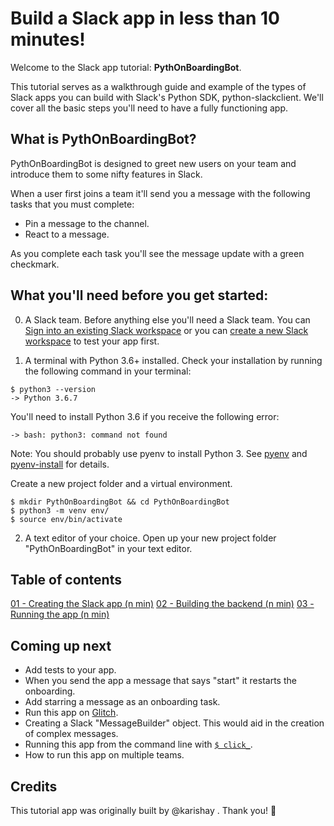 # Build a Slack app in less than 10 minutes!

Welcome to the Slack app tutorial: **PythOnBoardingBot**.

This tutorial serves as a walkthrough guide and example of the types of Slack apps you can build with Slack's Python SDK, python-slackclient. We'll cover all the basic steps you'll need to have a fully functioning app.

## What is PythOnBoardingBot?

PythOnBoardingBot is designed to greet new users on your team and introduce them to some nifty features in Slack.

When a user first joins a team it'll send you a message with the following tasks that you must complete:
- Pin a message to the channel.
- React to a message.

As you complete each task you'll see the message update with a green checkmark.

## What you'll need before you get started:

0. A Slack team.
Before anything else you'll need a Slack team. You can [Sign into an existing Slack workspace](https://get.slack.help/hc/en-us/articles/212681477-Sign-in-to-Slack) or you can [create a new Slack workspace](https://get.slack.help/hc/en-us/articles/206845317-Create-a-Slack-workspace) to test your app first.

1. A terminal with Python 3.6+ installed.
Check your installation by running the following command in your terminal:
```
$ python3 --version
-> Python 3.6.7
```

You'll need to install Python 3.6 if you receive the following error:
```
-> bash: python3: command not found
```

Note: You should probably use pyenv to install Python 3. See [pyenv](https://github.com/pyenv/pyenv#installation) and [pyenv-install](https://github.com/pyenv/pyenv-installer) for details.

Create a new project folder and a virtual environment.
```
$ mkdir PythOnBoardingBot && cd PythOnBoardingBot
$ python3 -m venv env/
$ source env/bin/activate
```

2. A text editor of your choice.
Open up your new project folder "PythOnBoardingBot" in your text editor.

## Table of contents
[01 - Creating the Slack app (n min)](/01-creating-the-slack-app.md)
[02 - Building the backend (n min)](/02-building-the-backend.md)
[03 - Running the app (n min)](/03-running-the-app.md)

## Coming up next
- Add tests to your app.
- When you send the app a message that says "start" it restarts the onboarding.
- Add starring a message as an onboarding task.
- Run this app on [Glitch](https://glitch.com/).
- Creating a Slack "MessageBuilder" object. This would aid in the creation of complex messages.
- Running this app from the command line with [`$ click_`](https://click.palletsprojects.com/en/7.x/).
- How to run this app on multiple teams.

## Credits
This tutorial app was originally built by @karishay . Thank you! :bow:

